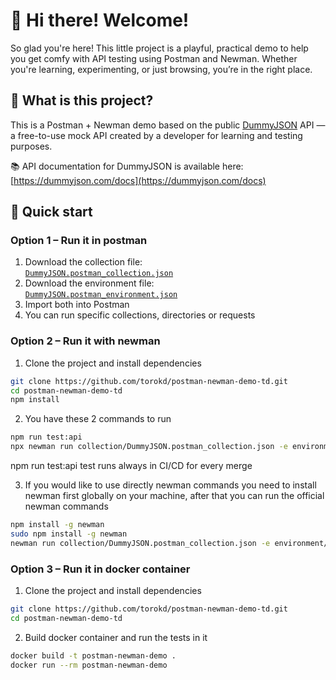 # 👋 Hi there! Welcome!
So glad you're here! This little project is a playful, practical demo to help you get comfy with API testing using Postman and Newman. Whether you're learning, experimenting, or just browsing, you’re in the right place.

## 👀 What is this project?
This is a Postman + Newman demo based on the public [DummyJSON](https://dummyjson.com) API — a free-to-use mock API created by a developer for learning and testing purposes. 

📚 API documentation for DummyJSON is available here: [https://dummyjson.com/docs](https://dummyjson.com/docs)

## 🚀 Quick start

### Option 1 – Run it in postman

1. Download the collection file:  
   [`DummyJSON.postman_collection.json`](./collection/DummyJSON.postman_collection.json)
2. Download the environment file:  
   [`DummyJSON.postman_environment.json`](./environment/DummyJSON.postman_environment.json)
3. Import both into Postman
4. You can run specific collections, directories or requests

### Option 2 – Run it with newman
1. Clone the project and install dependencies
```bash 
git clone https://github.com/torokd/postman-newman-demo-td.git
cd postman-newman-demo-td
npm install
```
2. You have these 2 commands to run
```bash
npm run test:api
npx newman run collection/DummyJSON.postman_collection.json -e environment/DummyJSON.postman_environment.json
```
npm run test:api test runs always in CI/CD for every merge

3. If you would like to use directly newman commands you need to install newman first globally on your machine, after that you can run the official newman commands
```bash 
npm install -g newman
sudo npm install -g newman
newman run collection/DummyJSON.postman_collection.json -e environment/DummyJSON.postman_environment.json
```

### Option 3 – Run it in docker container
1. Clone the project and install dependencies
```bash
git clone https://github.com/torokd/postman-newman-demo-td.git
cd postman-newman-demo-td
```
2. Build docker container and run the tests in it
```bash
docker build -t postman-newman-demo .
docker run --rm postman-newman-demo
```